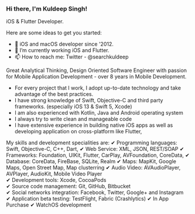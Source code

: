 ### Hi there, I'm Kuldeep Singh!  
iOS & Flutter Developer.


Here are some ideas to get you started:

- 🔭 iOS and macOS developer since '2012.
- 🌱 I’m currently working iOS and Flutter.
- 📫 How to reach me: Twitter - @searchkuldeep

Great Analytical Thinking, Design Oriented Software Engineer with passion for Mobile Application Development - over 8 years in Mobile Development.  

* For every project that I work, I adopt up-to-date technology and take advantage of the best practices.  
* I have strong knowledge of Swift, Objective-C and third party frameworks. (especially iOS 13 & Swift 5, Xcode)  
* I am also experienced with Kotlin, Java and Android operating system  
* I always try to write clean and manageable code   
* I have extensive experience in building native iOS apps as well as developing application on cross-platform like Flutter,   

My skills and development specialities are:
✔ Programming languages: Swift, Objective-C, C++, Dart, 
✔ Web Service: XML, JSON, REST/SOAP
✔ Frameworks: Foundation, UIKit, Flutter, CarPlay, AVFoundation, CoreData,
✔ Database: CoreData, FireBase, SQLite, Realm 
✔ Maps: MapKit, Google Maps, Open Street Map, Map clusterring 
✔ Audio Video: AVAudioPlayer, AVPlayer, AudioKit, Mobile Video Player  
✔ Development tools: Xcode, CocoaPods  
✔ Source code management: Git, GitHub, Bitbucket  
✔ Social networks integration: Facebook, Twitter, Google+ and Instagram  
✔ Application beta testing: TestFlight, Fabric (Crashlytics) ✔ In App Purchase ✔ WatchOS development
